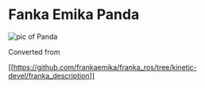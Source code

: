 # Fanka Emika Panda

![pic of Panda](https://github.com/MarcToussaint/rai-robotModels/raw/master/panda/panda.png)

Converted from

[[https://github.com/frankaemika/franka_ros/tree/kinetic-devel/franka_description]]
